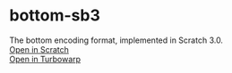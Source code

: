 # bottom-sb3
The bottom encoding format, implemented in Scratch 3.0.  
[Open in Scratch](https://scratch.mit.edu/projects/803692925)  
[Open in Turbowarp](https://turbowarp.org/803692925)
